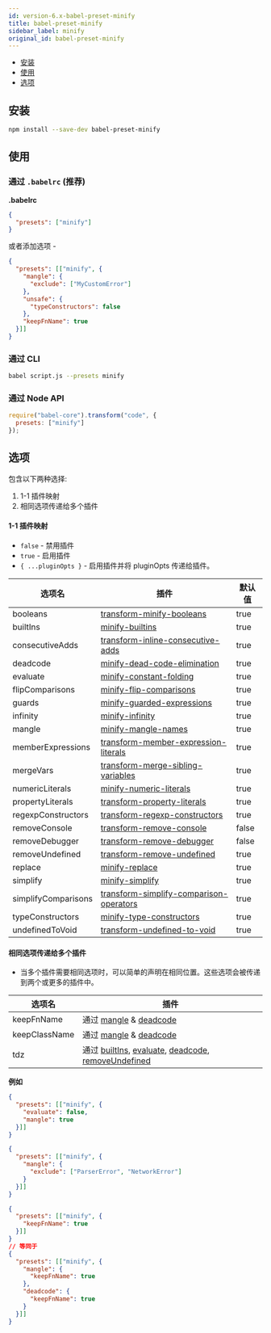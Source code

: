 ```yaml
---
id: version-6.x-babel-preset-minify
title: babel-preset-minify
sidebar_label: minify
original_id: babel-preset-minify
---
```


+ [安装](#安装)
+ [使用](#使用)
+ [选项](#选项)

## 安装

```sh
npm install --save-dev babel-preset-minify
```

## 使用

### 通过 `.babelrc` (推荐)

**.babelrc**

```json
{
  "presets": ["minify"]
}
```

或者添加选项 -

```json
{
  "presets": [["minify", {
    "mangle": {
      "exclude": ["MyCustomError"]
    },
    "unsafe": {
      "typeConstructors": false
    },
    "keepFnName": true
  }]]
}
```

### 通过 CLI

```sh
babel script.js --presets minify
```

### 通过 Node API

```javascript
require("babel-core").transform("code", {
  presets: ["minify"]
});
```

## 选项

包含以下两种选择:

1. 1-1 插件映射
2. 相同选项传递给多个插件

#### 1-1 插件映射

+ `false` - 禁用插件
+ `true` - 启用插件
+ `{ ...pluginOpts }` - 启用插件并将 pluginOpts 传递给插件。

选项名          | 插件                                                         | 默认值
----------          | ------                                                         | ------------
booleans            | [transform-minify-booleans][booleans]                          | true
builtIns            | [minify-builtins][builtIns]                                    | true
consecutiveAdds     | [transform-inline-consecutive-adds][consecutiveAdds]           | true
deadcode            | [minify-dead-code-elimination][deadcode]                       | true
evaluate            | [minify-constant-folding][evaluate]                            | true
flipComparisons     | [minify-flip-comparisons][flipComparisons]                     | true
guards              | [minify-guarded-expressions][guards]                           | true
infinity            | [minify-infinity][infinity]                                    | true
mangle              | [minify-mangle-names][mangle]                                  | true
memberExpressions   | [transform-member-expression-literals][memberExpressions]      | true
mergeVars           | [transform-merge-sibling-variables][mergeVars]                 | true
numericLiterals     | [minify-numeric-literals][numericLiterals]                     | true
propertyLiterals    | [transform-property-literals][propertyLiterals]                | true
regexpConstructors  | [transform-regexp-constructors][regexpConstructors]            | true
removeConsole       | [transform-remove-console][removeConsole]                      | false
removeDebugger      | [transform-remove-debugger][removeDebugger]                    | false
removeUndefined     | [transform-remove-undefined][removeUndefined]                  | true
replace             | [minify-replace][replace]                                      | true
simplify            | [minify-simplify][simplify]                                    | true
simplifyComparisons | [transform-simplify-comparison-operators][simplifyComparisons] | true
typeConstructors    | [minify-type-constructors][typeConstructors]                   | true
undefinedToVoid     | [transform-undefined-to-void][undefinedToVoid]                 | true

#### 相同选项传递给多个插件

+ 当多个插件需要相同选项时，可以简单的声明在相同位置。这些选项会被传递到两个或更多的插件中。

选项名          | 插件
----------          | -------
keepFnName          | 通过 [mangle][mangle] & [deadcode][deadcode]
keepClassName       | 通过 [mangle][mangle] & [deadcode][deadcode]
tdz                 | 通过 [builtIns][builtIns], [evaluate][evaluate], [deadcode][deadcode], [removeUndefined][removeUndefined]

**例如**

```json
{
  "presets": [["minify", {
    "evaluate": false,
    "mangle": true
  }]]
}
```

```json
{
  "presets": [["minify", {
    "mangle": {
      "exclude": ["ParserError", "NetworkError"]
    }
  }]]
}
```

```json
{
  "presets": [["minify", {
    "keepFnName": true
  }]]
}
// 等同于
{
  "presets": [["minify", {
    "mangle": {
      "keepFnName": true
    },
    "deadcode": {
      "keepFnName": true
    }
  }]]
}
```

[booleans]: babel-plugin-transform-minify-booleans
[builtIns]: babel-plugin-minify-builtins
[consecutiveAdds]: babel-plugin-transform-inline-consecutive-adds
[deadcode]: babel-plugin-minify-dead-code-elimination
[evaluate]: babel-plugin-minify-constant-folding
[flipComparisons]: babel-plugin-minify-flip-comparisons
[guards]: babel-plugin-minify-guarded-expressions
[infinity]: babel-plugin-minify-infinity
[mangle]: babel-plugin-minify-mangle-names
[memberExpressions]: babel-plugin-transform-member-expression-literals
[mergeVars]: babel-plugin-transform-merge-sibling-variables
[numericLiterals]: babel-plugin-minify-numeric-literals
[propertyLiterals]: babel-plugin-transform-property-literals
[regexpConstructors]: babel-plugin-transform-regexp-constructors
[removeConsole]: babel-plugin-transform-remove-console
[removeDebugger]: babel-plugin-transform-remove-debugger
[removeUndefined]: babel-plugin-transform-remove-undefined
[replace]: babel-plugin-minify-replace
[simplify]: babel-plugin-minify-simplify
[simplifyComparisons]: babel-plugin-transform-simplify-comparison-operators
[typeConstructors]: babel-plugin-minify-type-constructors
[undefinedToVoid]: babel-plugin-transform-undefined-to-void
